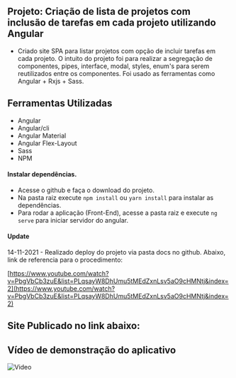 ## Projeto: Criação de lista de projetos com inclusão de tarefas em cada projeto utilizando Angular

- Criado site SPA para listar projetos com opção de incluir tarefas em cada projeto. O intuito do projeto foi para realizar a segregação de componentes, pipes, interface, modal, styles, enum's para serem reutilizados entre os componentes. Foi usado as ferramentas como Angular + Rxjs + Sass.

## Ferramentas Utilizadas

- Angular
- Angular/cli
- Angular Material
- Angular Flex-Layout
- Sass
- NPM

#### Instalar dependências.

- Acesse o github e faça o download do projeto.
- Na pasta raiz execute `npm install` ou `yarn install` para instalar as dependências.
- Para rodar a aplicação (Front-End), acesse a pasta raiz e execute `ng serve` para iniciar servidor do angular.


#### Update

14-11-2021 - Realizado deploy do projeto via pasta docs no github. Abaixo, link de referencia para o procedimento:

[https://www.youtube.com/watch?v=PbgVbCb3zuE&list=PLqsayW8DhUmu5tMEdZxnLsv5aO9cHMNtj&index=2](https://www.youtube.com/watch?v=PbgVbCb3zuE&list=PLqsayW8DhUmu5tMEdZxnLsv5aO9cHMNtj&index=2)

## Site Publicado no link abaixo:


## Vídeo de demonstração do aplicativo

![Video]()
